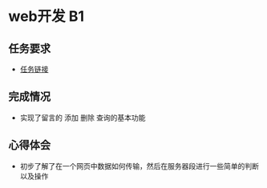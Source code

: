 # web开发 B1

## 任务要求
  - [任务链接](https://github.com/pujiaxun/web_2017/blob/master/back-end/1.md)

## 完成情况
  - 实现了留言的 添加 删除 查询的基本功能

## 心得体会
  - 初步了解了在一个网页中数据如何传输，然后在服务器段进行一些简单的判断以及操作
